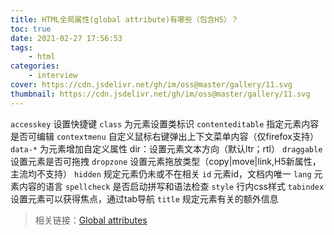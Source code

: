 ```yaml
---
title: HTML全局属性(global attribute)有哪些（包含H5）？
toc: true
date: 2021-02-27 17:56:53
tags:
    - html
categories:
    - interview
cover: https://cdn.jsdelivr.net/gh/im/oss@master/gallery/11.svg
thumbnail: https://cdn.jsdelivr.net/gh/im/oss@master/gallery/11.svg
---
```


`accesskey`   设置快捷键
`class`  为元素设置类标识
`contenteditable`  指定元素内容是否可编辑
`contextmenu`  自定义鼠标右键弹出上下文菜单内容（仅firefox支持）
`data-*`  为元素增加自定义属性
dir：设置元素文本方向（默认ltr；rtl）
`draggable`  设置元素是否可拖拽
`dropzone`  设置元素拖放类型（copy|move|link,H5新属性，主流均不支持）
`hidden`  规定元素仍未或不在相关
`id`  元素id，文档内唯一
`lang`  元素内容的语言
`spellcheck`  是否启动拼写和语法检查
`style`  行内css样式
`tabindex`  设置元素可以获得焦点，通过tab导航
`title`  规定元素有关的额外信息

> 相关链接：[Global attributes](https://developer.mozilla.org/en-US/docs/Web/HTML/Global_attributes)